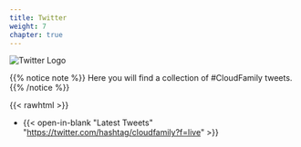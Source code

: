 ```yaml
---
title: Twitter
weight: 7
chapter: true
---
```

![Twitter Logo](/images/twitter-logo.png?width=10pc)

{{% notice note %}}
Here you will find a collection of #CloudFamily tweets.
{{% /notice %}}

{{< rawhtml >}}

+ {{< open-in-blank "Latest Tweets" "https://twitter.com/hashtag/cloudfamily?f=live" >}}

